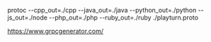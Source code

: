 protoc --cpp_out=./cpp --java_out=./java --python_out=./python --js_out=./node --php_out=./php --ruby_out=./ruby ./playturn.proto

https://www.grpcgenerator.com/

